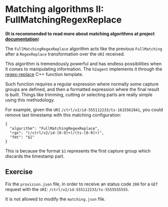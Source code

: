 # Matching algorithms II: FullMatchingRegexReplace

**(It is recommended to read more about matching algorithms at project [documentation](https://github.com/testillano/h2agent#post-adminv1server-matching)**)

The  `FullMatchingRegexReplace` algorithm acts like the previous `FullMatching` after a `RegexReplace` transformation over the `URI` received.

This algorithm is tremendously powerful and has endless possibilities when it comes to manipulating information. The `h2agent` implements it through the [regex-replace](http://www.cplusplus.com/reference/regex/regex_replace/) C++ function template.

Such function requires a regular expression where normally some capture groups are defined, and then a formatted expression where the final result is built. Things like trimming, cutting or selecting parts are really simple using this methodology.

For example, given the `URI` `/ctrl/v2/id-555112233/ts-1615562841`, you could remove last timestamp with this matching configuration:

```
{
  "algorithm": "FullMatchingRegexReplace",
  "rgx": "(/ctrl/v2/id-[0-9]+)/(ts-[0-9]+)",
  "fmt": "$1"
}
```

This is because the format `$1` represents the first capture group which discards the timestamp part.

## Exercise

Fix the `provision.json` file, in order to receive an status code `200` for a `GET` request with the `URI`: `/ctrl/v2/id-555112233/ts-5555555555`.

It is not allowed to modify the `matching.json` file.